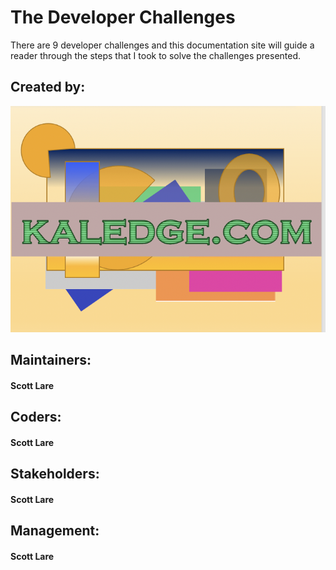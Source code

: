 # The Developer Challenges

There are 9 developer challenges and this documentation site will guide a reader through the steps that I took to solve the challenges presented.  
## Created by:

![Image](../.vuepress/public/images/kalledge_com_logo.png "kalledge_com_logo.png")

## Maintainers:

#### Scott Lare

## Coders:

#### Scott Lare

## Stakeholders:

#### Scott Lare

## Management:

#### Scott Lare
